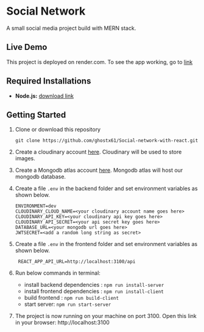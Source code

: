 # Social Network

A small social media project build with MERN stack.


## Live Demo

This project is deployed on render.com. To see the app working, go to [link](https://social-network-mern-4qoh.onrender.com/)

## Required Installations

* __Node.js:__ [download link](https://nodejs.org)


## Getting Started 

1. Clone or download this repository

    ```
    git clone https://github.com/ghostx61/Social-network-with-react.git
    ```

2.  Create a cloudinary account [here](https://cloudinary.com). Cloudinary will be used to store images.

3.  Create a Mongodb atlas account [here]([https://cloudinary.com](https://www.mongodb.com/products/platform/cloud)). Mongodb atlas will host our mongodb database.

4. Create a file `.env` in the backend folder and set environment variables as shown below.
 
   ```
   ENVIRONMENT=dev
   CLOUDINARY_CLOUD_NAME=<your cloudinary account name goes here>
   CLOUDINARY_API_KEY=<your cloudinary api key goes here>
   CLOUDINARY_API_SECRET=<your api secret key goes here>
   DATABASE_URL=<your mongodb url goes here>
   JWTSECRET=<add a random long string as secret>
    ```
   
5. Create a file `.env` in the frontend folder and set environment variables as shown below.
   ```
    REACT_APP_API_URL=http://localhost:3100/api
    ```
  
6. Run below commands in terminal:
   - install backend dependencies : `npm run install-server`
   - install frontend dependencies : `npm run install-client`
   - build frontend : `npm run build-client`
   - start server: `npm run start-server`

7. The project is now running on your machine on port 3100. Open this link in your browser: http://localhost:3100  
